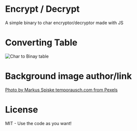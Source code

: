 # Encrypt  / Decrypt 
A simple binary to char encryptor/decryptor made with JS

# Converting Table
![Char to Binay table](https://i.imgur.com/ZdnnIPL.jpg)

# Background image author/link
[Photo by Markus Spiske temporausch.com from Pexels](https://www.pexels.com/photo/codes-on-a-screen-1936299/)

# License

MIT - Use the code as you want! 
